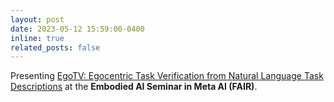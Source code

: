 ```yaml
---
layout: post
date: 2023-05-12 15:59:00-0400
inline: true
related_posts: false
---
```


Presenting [EgoTV: Egocentric Task Verification from Natural Language Task Descriptions](https://rishihazra.github.io/EgoTV/) at the **Embodied AI Seminar in Meta AI (FAIR)**.
